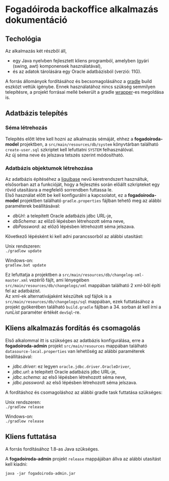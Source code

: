 # Fogadóiroda backoffice alkalmazás dokumentáció

## Techológia

Az alkalmazás két részből áll,

* egy Java nyelvben fejlesztett kliens programból, amelyben (gyári (swing, awt) komponensek használatával),
* és az adatok tárolására egy Oracle adatbázisból (verzió: 11G).

A forrás állományok fordításához és becsomagolásához a [gradle](http://gradle.org) build eszközt vettük igénybe. Ennek használatához nincs szükség semmilyen telepítésre, a projekt forrásai mellé bekerült a gradle [wrapper](https://docs.gradle.org/current/userguide/gradle_wrapper.html)-es megoldása is. 

## Adatbázis telepítés

### Séma létrehozás

Telepítés előtt létre kell hozni az alkalmazás sémáját, ehhez a **fogadoiroda-model** projektben, a `src/main/resources/db/system` könyvtárban található `create-user.sql` szkriptet kell lefuttatni `SYSTEM` felhasználóval.  
Az új séma neve és jelszava tetszés szerint módosítható. 

### Adatbázis objektumok létrehozása

Az adatbázis építéséhez a [liquibase](http://www.liquibase.org) nevű keretrendszert használtuk, elsősorban azt a funkcióját, hogy a fejlesztés során előállt szkripteket egy rövid utasításra a megfelelő sorrendben futtassa le.  
Első használat előtt be kell konfigurálni a kapcsolatot, ez a **fogadoiroda-model** projektben található `gradle.properties` fájlban tehető meg az alábbi paraméterek beállításával:

* *dbUrl*: a telepített Oracle adatbázis jdbc URL-je,
* *dbSchema*: az előző lépésben létrehozott séma neve,
* *dbPassword*: az előző lépésben létrehozott séma jelszava.

Következő lépésként ki kell adni parancssorból az alábbi utasítást:

Unix rendszeren:  
`./gradlew update`

Windows-on:  
`gradlew.bat update`

Ez lefuttatja a projektben a `src/main/resources/db/changelog-xml-master.xml` vezérlő fájlt, ami lényegében `src/main/resources/db/changelogs/xml` mappában található 2 xml-ből építi fel az adatbázist.  
Az xml-ek alternatívájaként készültek sql fájlok is a `src/main/resources/db/changelogs/sql` mappában, ezek futtatásához a projekt gyökerében található `build.gradle` fájlban a 34. sorban át kell írni a *runList* paraméter értékét `devSql`-re.

## Kliens alkalmazás fordítás és csomagolás

Első alkalommal itt is szükséges az adatbázis konfigurálása, erre a **fogadoiroda-admin** projekt `src/main/resources` mappában található `datasource-local.properties` van lehetőség az alábbi paraméterek beállításával:

* *jdbc.driver*: ez legyen `oracle.jdbc.driver.OracleDriver`,
* *jdbc.url*:  a telepített Oracle adatbázis jdbc URL-je,
* *jdbc.schema*: az első lépésben létrehozott séma neve,
* *jdbc.password*: az első lépésben létrehozott séma jelszava.

A fordításhoz és csomagoláshoz az alábbi gradle task futtatása szükséges:

Unix rendszeren:  
`./gradlew release`

Windows-on:  
`./gradlew release`

## Kliens futtatása

A forrás fordításához 1.8-as Java szükséges.

A **fogadoiroda-admin** projekt `release` mappájában állva az alábbi utasítást kell kiadni:

`java -jar fogadoiroda-admin.jar`